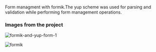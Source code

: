 Form managment with formik.The yup scheme was used for parsing and validation while performing form management operations.

### Images from the project
![formik-and-yup-form-1](https://user-images.githubusercontent.com/91959780/178858084-0e3050b1-0523-456d-84bb-7232f2a7e35a.PNG)

![formik](https://user-images.githubusercontent.com/91959780/178858017-3513e0bd-4a3b-4118-ba7a-289d5e2f30c5.PNG)

